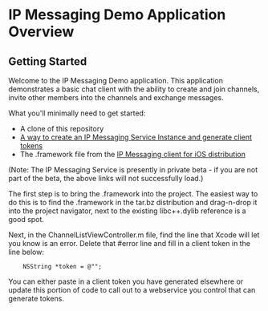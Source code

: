 # IP Messaging Demo Application Overview

## Getting Started

Welcome to the IP Messaging Demo application.  This application demonstrates a basic chat client with the ability to create and join channels, invite other members into the channels and exchange messages.

What you'll minimally need to get started:

- A clone of this repository
- [A way to create an IP Messaging Service Instance and generate client tokens](https://www.twilio.com/docs/ip-messaging/quickstart/js/1-getting-started)
- The .framework file from the [IP Messaging client for iOS distribution](https://www.twilio.com/docs/ip-messaging/sdks)

(Note: The IP Messaging Service is presently in private beta - if you are not part of the beta, the above links will not successfully load.)

The first step is to bring the .framework into the project.  The easiest way to do this is to find the .framework in the tar.bz distribution and drag-n-drop it into the project navigator, next to the existing libc++.dylib reference is a good spot.

Next, in the ChannelListViewController.m file, find the line that Xcode will let you know is an error.  Delete that #error line and fill in a client token in the line below:

        NSString *token = @"";

You can either paste in a client token you have generated elsewhere or update this portion of code to call out to a webservice you control that can generate tokens.

